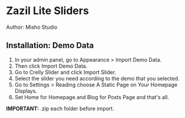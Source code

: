 # Zazil Lite Sliders

Author: Misho Studio  

## Installation: Demo Data

1. In your admin panel, go to Appearance > Import Demo Data.
2. Then click Import Demo Data.
3. Go to Crelly Slider and click Import Slider.
4. Select the slider you need according to the demo that you selected.
5. Go to Settings > Reading choose A Static Page on Your Homepage Displays.
6. Set Home for Homepage and Blog for Posts Page and that's all.

**IMPORTANT:** .zip each folder before import.
